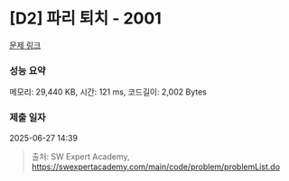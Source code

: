 # [D2] 파리 퇴치 - 2001 

[문제 링크](https://swexpertacademy.com/main/code/problem/problemDetail.do?contestProbId=AV5PzOCKAigDFAUq) 

### 성능 요약

메모리: 29,440 KB, 시간: 121 ms, 코드길이: 2,002 Bytes

### 제출 일자

2025-06-27 14:39



> 출처: SW Expert Academy, https://swexpertacademy.com/main/code/problem/problemList.do